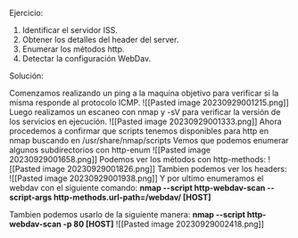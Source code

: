Ejercicio:

1. Identificar el servidor ISS.
2. Obtener los detalles del header del server.
3. Enumerar los métodos http.
4. Detectar la configuración WebDav.

Solución:

Comenzamos realizando un ping a la maquina objetivo para verificar si la misma responde al protocolo ICMP.
![[Pasted image 20230929001215.png]]
Luego realizamos un escaneo con nmap y -sV para verificar  la versión de los servicios en ejecución.
![[Pasted image 20230929001333.png]]
Ahora procedemos a confirmar que scripts tenemos disponibles para http en nmap buscando en /usr/share/nmap/scripts
Vemos que podemos enumerar algunos subdirectorios con http-enum
![[Pasted image 20230929001658.png]]
Podemos ver los métodos con http-methods:
![[Pasted image 20230929001826.png]]
Tambien podemos ver los headers:
![[Pasted image 20230929001938.png]]
Y por ultimo enumeramos el webdav con el siguiente comando:
**nmap --script http-webdav-scan --script-args http-methods.url-path=/webdav/ [HOST]**

Tambien podemos usarlo de la siguiente manera:
**nmap --script http-webdav-scan -p 80 [HOST]**
![[Pasted image 20230929002418.png]]

